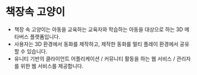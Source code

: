 # 책장속 고양이

- 책장 속 고양이는 아동을 교육하는 교육자와 학습하는 아동을 대상으로 하는 3D 메타버스 플랫폼입니다. 
- 사용자는 3D 환경에서 동화를 제작하고, 제작한 동화를 멀티 플레이 환경에서 공유할 수 있습니다.
- 유니티 기반의 클라이언트 어플리케이션 / 커뮤니티 활동을 하는 웹 서비스 / 관리자를 위한 웹 서비스를 제공합니다. 

